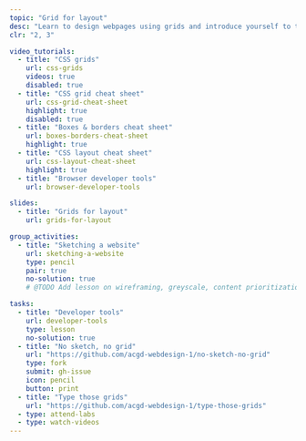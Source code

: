 ```yaml
---
topic: "Grid for layout"
desc: "Learn to design webpages using grids and introduce yourself to the CSS Grid layout engine."
clr: "2, 3"

video_tutorials:
  - title: "CSS grids"
    url: css-grids
    videos: true
    disabled: true
  - title: "CSS grid cheat sheet"
    url: css-grid-cheat-sheet
    highlight: true
    disabled: true
  - title: "Boxes & borders cheat sheet"
    url: boxes-borders-cheat-sheet
    highlight: true
  - title: "CSS layout cheat sheet"
    url: css-layout-cheat-sheet
    highlight: true
  - title: "Browser developer tools"
    url: browser-developer-tools

slides:
  - title: "Grids for layout"
    url: grids-for-layout

group_activities:
  - title: "Sketching a website"
    url: sketching-a-website
    type: pencil
    pair: true
    no-solution: true
    # @TODO Add lesson on wireframing, greyscale, content prioritization

tasks:
  - title: "Developer tools"
    url: developer-tools
    type: lesson
    no-solution: true
  - title: "No sketch, no grid"
    url: "https://github.com/acgd-webdesign-1/no-sketch-no-grid"
    type: fork
    submit: gh-issue
    icon: pencil
    button: print
  - title: "Type those grids"
    url: "https://github.com/acgd-webdesign-1/type-those-grids"
  - type: attend-labs
  - type: watch-videos
---
```

